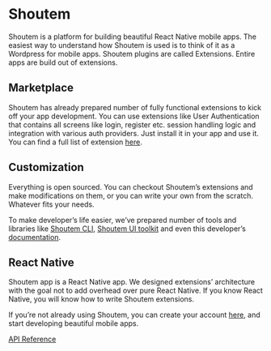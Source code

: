 
# Shoutem

Shoutem is a platform for building beautiful React Native mobile apps. The easiest way to understand how Shoutem is used is to think of it as a Wordpress for mobile apps. Shoutem plugins are called Extensions. Entire apps are build out of extensions. 


## Marketplace

Shoutem has already prepared number of fully functional extensions to kick off your app development. You can use extensions like User Authentication that contains all screens like login, register etc. session handling logic and integration with various auth providers. Just install it in your app and use it. 
You can find a full list of extension [here](https://github.com/shoutem/extensions). 


## Customization

Everything is open sourced. You can checkout Shoutem’s extensions and make modifications on them, or you can write your own from the scratch. Whatever fits your needs. 

To make developer’s life easier, we’ve prepared number of tools and libraries like [Shoutem CLI](http://shoutem.github.io/docs/extensions/reference/cli), [Shoutem UI toolkit](https://shoutem.github.io/ui/) and even this developer’s [documentation](http://shoutem.github.io/). 


## React Native

Shoutem app is a React Native app. We designed extensions’ architecture with the goal not to add overhead over pure React Native. If you know React Native, you will know how to write Shoutem extensions.


If you’re not already using Shoutem, you can create your account [here](https://new.shoutem.com), and start developing beautiful mobile apps.



[API Reference](https://github.com/shoutem/redux-io/tree/develop/docs/api)
